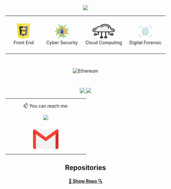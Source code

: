 <p align="center">
<img width="720px"  src="./ping.jpeg"/>
</p>

<table align= "center">
  <tr>
     <td align="center" width="180" height="112.43">
      <a href="#macropower-tech" >
        <img src="./frontend.png" width="48" height="48" alt="Front End" />
      </a>
      <br>Front End
    </td>
    <td align="center"  width="180" height="112.43">
      <a href="#macropower-tech" >
        <img src="./cyber-security.svg" width="48" height="48" alt="Cyber Security" />
      </a>
      <br>Cyber Security
    </td>
    <td align="center"  width="180" height="112.43">
      <a href="#macropower-tech">
        <img src="./cloud-computing.svg" width="70" height="48" alt="Cloud" />
      </a>
      <br>Cloud Computing
    </td>
    <td align="center"  width="180" height="112.43">
      <a href="#macropower-tech">
        <img src="./digital-forensics.svg" width="48" height="48" alt="ds" />
      </a>
      <br>Digital Forensic
    </td>
    
  </tr>
  
</table>
</br>

<p align="center">
    <img alt="Ethereum" src="https://avatars.githubusercontent.com/u/76637974?s=200&v=4" width="200" />
</p>

<!-- <table align= "center">
<td align="center"  width="240" height="112.43">
      <a href="#macropower-tech">
        <img height="250px" width="200px" src="./casino.gif"/>
      </a>
       <br>Casino roulette Project   
  
</td>
  
</table>
-->

</br>



<p align="center">
<a href="https://github.com/Levijovanatan">
  <img height="180em" src="https://github-readme-stats-eight-theta.vercel.app/api?username=Levijovanatan&show_icons=true&theme=algolia&include_all_commits=true&count_private=true"/>
  <img height="180em" src="https://github-readme-stats-eight-theta.vercel.app/api/top-langs/?username=Levijovanatan&layout=compact&langs_count=8&theme=algolia"/>
</a>
</p>

<table align= "center">
  <td align="center"  width="240" height="112.43">
   <p  style="margin-top:12px">
  📫 You can reach me:
     </P
  </br>
  <a href="https://www.linkedin.com/in/jovanat4nz/"><img src="https://cdn2.iconfinder.com/data/icons/social-media-2285/512/1_Linkedin_unofficial_colored_svg-128.png" width="80">
  </br>
  </br>
  <a href="mailto:levidjafu10@gmail.com"><img src="./gmail.png" width="80"></a>

</td>
</table>

<h2 align="center">Repositories</h2>

</p>

<h4 align="center">
  <a href="https://github.com/Levijovanatan?tab=repositories" title="Show Repositories">🔎 Show Repo 🔍</a>
</h4>

 </a>
